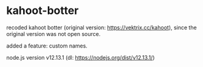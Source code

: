 # kahoot-botter
recoded kahoot botter (original version: https://vektrix.cc/kahoot), since the original version was not open source.

added a feature: custom names.

node.js version v12.13.1 (dl: https://nodejs.org/dist/v12.13.1/)
